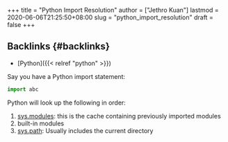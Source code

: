+++
title = "Python Import Resolution"
author = ["Jethro Kuan"]
lastmod = 2020-06-06T21:25:50+08:00
slug = "python_import_resolution"
draft = false
+++

## Backlinks {#backlinks}

- [Python]({{< relref "python" >}})

Say you have a Python import statement:

```python
import abc
```

Python will look up the following in order:

1.  [sys.modules](https://docs.python.org/3/library/sys.html#sys.modules): this is the cache containing previously imported modules
2.  built-in modules
3.  [sys.path](https://docs.python.org/3/library/sys.html#sys.path): Usually includes the current directory
